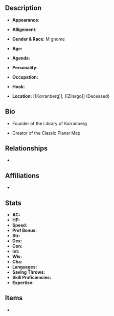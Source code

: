 ## Description
- **Appearance:** 

- **Allignment:** 

- **Gender & Race:** M gnome

- **Age:** 

- **Agenda:** 

- **Personality:** 

- **Occupation:** 

- **Hook:** 

- **Location:** [[Korranberg]], [[Zilargo]] (Deceased)

## Bio
- Founder of the Library of Korranberg
    
- Creator of the Classic Planar Map

## Relationships
- 

## Affiliations
- 

## Stats
- **AC:** 
- **HP:** 
- **Speed:** 
- **Prof Bonus:** 
- **Str:** 
- **Dex:** 
- **Con:** 
- **Int:** 
- **Wis:** 
- **Cha:** 
- **Languages:** 
- **Saving Throws:** 
- **Skill Proficiencies:** 
- **Expertise:** 


## Items
- 
